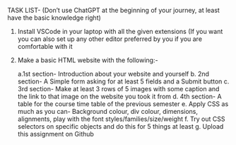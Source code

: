 TASK LIST- (Don’t use ChatGPT at the beginning of your journey, at least have the basic knowledge right)

1. Install VSCode in your laptop with all the given extensions (If you want you can also set up any other editor preferred by you if you are comfortable with it
2. Make a basic HTML website with the following:-
   
    a.1st section- Introduction about your website and yourself
    b. 2nd section- A Simple form asking for at least 5 fields and a Submit button
    c. 3rd section- Make at least 3 rows of 5 images with some caption and the link to that image on the website you took it from
    d. 4th section- A table for the course time table of the previous semester
    e. Apply CSS as much as you can- Background colour, div colour, dimensions, alignments, play with the font styles/families/size/weight
    f. Try out CSS selectors on specific objects and do this for 5 things at least
    g. Upload this assignment on Github
